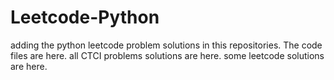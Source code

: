 # Leetcode-Python
adding the python leetcode problem solutions in this repositories. 
The code files are here.
all CTCI problems solutions are here.
some leetcode solutions are here.


























































































































































































































































































































































































































































































































































































































































































































































































































